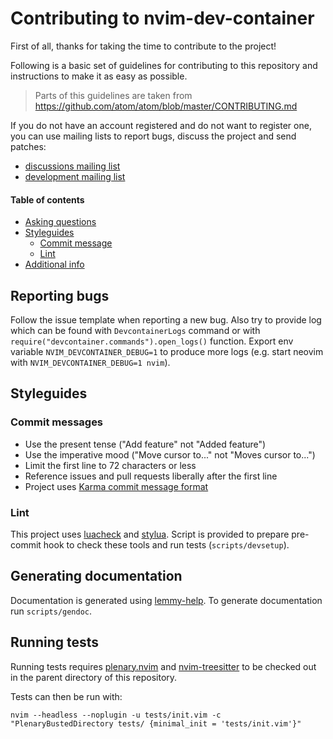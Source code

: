 # Contributing to nvim-dev-container

First of all, thanks for taking the time to contribute to the project!

Following is a basic set of guidelines for contributing to this repository and instructions to make it as easy as possible.

> Parts of this guidelines are taken from https://github.com/atom/atom/blob/master/CONTRIBUTING.md

If you do not have an account registered and do not want to register one, you can use mailing lists to report bugs, discuss the project and send patches:
 - [discussions mailing list](https://lists.sr.ht/~esensar/nvim-dev-container-discuss)
 - [development mailing list](https://lists.sr.ht/~esensar/nvim-dev-container-devel)

#### Table of contents

- [Asking questions](#asking-questions)
- [Styleguides](#styleguides)
  - [Commit message](#commit-messages)
  - [Lint](#lint)
- [Additional info](#additional-info)

## Reporting bugs

Follow the issue template when reporting a new bug. Also try to provide log which can be found with `DevcontainerLogs` command or with `require("devcontainer.commands").open_logs()` function. Export env variable `NVIM_DEVCONTAINER_DEBUG=1` to produce more logs (e.g. start neovim with `NVIM_DEVCONTAINER_DEBUG=1 nvim`).

## Styleguides

### Commit messages
 - Use the present tense ("Add feature" not "Added feature")
 - Use the imperative mood ("Move cursor to..." not "Moves cursor to...")
 - Limit the first line to 72 characters or less
 - Reference issues and pull requests liberally after the first line
 - Project uses [Karma commit message format](http://karma-runner.github.io/6.0/dev/git-commit-msg.html)

### Lint

This project uses [luacheck](https://github.com/mpeterv/luacheck) and [stylua](https://github.com/johnnymorganz/stylua). Script is provided to prepare pre-commit hook to check these tools and run tests (`scripts/devsetup`).

## Generating documentation

Documentation is generated using [lemmy-help](https://github.com/numToStr/lemmy-help). To generate documentation run `scripts/gendoc`.

## Running tests

Running tests requires [plenary.nvim](https://github.com/nvim-lua/plenary.nvim) and [nvim-treesitter](https://github.com/nvim-treesitter/nvim-treesitter) to be checked out in the parent directory of this repository.

Tests can then be run with:
```
nvim --headless --noplugin -u tests/init.vim -c "PlenaryBustedDirectory tests/ {minimal_init = 'tests/init.vim'}"
```
